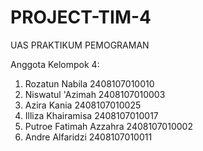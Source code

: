 # PROJECT-TIM-4
UAS PRAKTIKUM PEMOGRAMAN

Anggota Kelompok 4:
1. Rozatun Nabila     2408107010010
2. Niswatul 'Azimah   2408107010003
3. Azira Kania        2408107010025
4. Illiza Khairamisa  2408107010017
5. Putroe Fatimah Azzahra 2408107010002
6. Andre Alfaridzi 2408107010011
   
